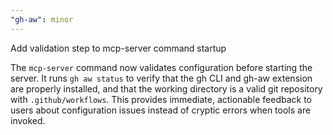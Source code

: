 ```yaml
---
"gh-aw": minor
---
```


Add validation step to mcp-server command startup

The `mcp-server` command now validates configuration before starting the server. It runs `gh aw status` to verify that the gh CLI and gh-aw extension are properly installed, and that the working directory is a valid git repository with `.github/workflows`. This provides immediate, actionable feedback to users about configuration issues instead of cryptic errors when tools are invoked.

